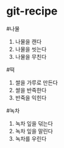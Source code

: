 # git-recipe

#나물

1) 나물을 캔다
2) 나물을 씻는다
3) 나물을 무친다

#떡

1) 쌀을 가루로 만든다
2) 쌀을 반죽한다
3) 반죽을 익힌다

#녹차

1) 녹차 잎을 덖는다
2) 녹차 잎을 말린다
3) 녹차를 우린다

